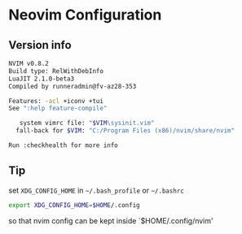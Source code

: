 # Neovim Configuration

## Version info

```bash
NVIM v0.8.2
Build type: RelWithDebInfo
LuaJIT 2.1.0-beta3
Compiled by runneradmin@fv-az28-353

Features: -acl +iconv +tui
See ":help feature-compile"

   system vimrc file: "$VIM\sysinit.vim"
  fall-back for $VIM: "C:/Program Files (x86)/nvim/share/nvim"

Run :checkhealth for more info
```
## Tip

set `XDG_CONFIG_HOME` in `~/.bash_profile` or `~/.bashrc`

```bash
export XDG_CONFIG_HOME=$HOME/.config
```
so that nvim config can be kept inside `$HOME/.config/nvim'
